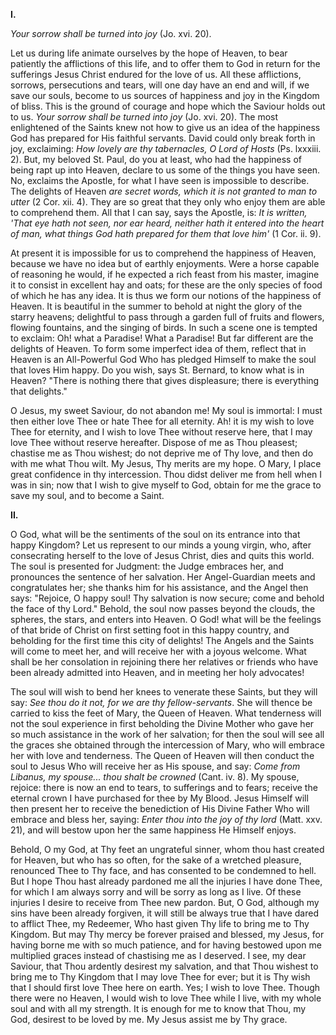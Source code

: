 
**I\.**

*Your sorrow shall be turned into joy* (Jo. xvi. 20).

Let us during life animate ourselves by the hope of Heaven, to bear patiently the afflictions of this life, and to offer them to God in return for the sufferings Jesus Christ endured for the love of us. All these afflictions, sorrows, persecutions and tears, will one day have an end and will, if we save our souls, become to us sources of happiness and joy in the Kingdom of bliss. This is the ground of courage and hope which the Saviour holds out to us. *Your sorrow shall be turned into joy* (Jo. xvi. 20). The most enlightened of the Saints knew not how to give us an idea of the happiness God has prepared for His faithful servants. David could only break forth in joy, exclaiming: *How lovely are thy tabernacles, O Lord of Hosts* (Ps. lxxxiii. 2). But, my beloved St. Paul, do you at least, who had the happiness of being rapt up into Heaven, declare to us some of the things you have seen. No, exclaims the Apostle, for what I have seen is impossible to describe. The delights of Heaven *are secret words, which it is not granted to man to utter* (2 Cor. xii. 4). They are so great that they only who enjoy them are able to comprehend them. All that I can say, says the Apostle, is: *It is written, \'That eye hath not seen, nor ear heard, neither hath it entered into the heart of man, what things God hath prepared for them that love him\'* (1 Cor. ii. 9).

At present it is impossible for us to comprehend the happiness of Heaven, because we have no idea but of earthly enjoyments. Were a horse capable of reasoning he would, if he expected a rich feast from his master, imagine it to consist in excellent hay and oats; for these are the only species of food of which he has any idea. It is thus we form our notions of the happiness of Heaven. It is beautiful in the summer to behold at night the glory of the starry heavens; delightful to pass through a garden full of fruits and flowers, flowing fountains, and the singing of birds. In such a scene one is tempted to exclaim: Oh! what a Paradise! What a Paradise! But far different are the delights of Heaven. To form some imperfect idea of them, reflect that in Heaven is an All-Powerful God Who has pledged Himself to make the soul that loves Him happy. Do you wish, says St. Bernard, to know what is in Heaven? \"There is nothing there that gives displeasure; there is everything that delights.\"

O Jesus, my sweet Saviour, do not abandon me! My soul is immortal: I must then either love Thee or hate Thee for all eternity. Ah! it is my wish to love Thee for eternity, and I wish to love Thee without reserve here, that I may love Thee without reserve hereafter. Dispose of me as Thou pleasest; chastise me as Thou wishest; do not deprive me of Thy love, and then do with me what Thou wilt. My Jesus, Thy merits are my hope. O Mary, I place great confidence in thy intercession. Thou didst deliver me from hell when I was in sin; now that I wish to give myself to God, obtain for me the grace to save my soul, and to become a Saint.

**II\.**

O God, what will be the sentiments of the soul on its entrance into that happy Kingdom? Let us represent to our minds a young virgin, who, after consecrating herself to the love of Jesus Christ, dies and quits this world. The soul is presented for Judgment: the Judge embraces her, and pronounces the sentence of her salvation. Her Angel-Guardian meets and congratulates her; she thanks him for his assistance, and the Angel then says: \"Rejoice, O happy soul! Thy salvation is now secure; come and behold the face of thy Lord.\" Behold, the soul now passes beyond the clouds, the spheres, the stars, and enters into Heaven. O God! what will be the feelings of that bride of Christ on first setting foot in this happy country, and beholding for the first time this city of delights! The Angels and the Saints will come to meet her, and will receive her with a joyous welcome. What shall be her consolation in rejoining there her relatives or friends who have been already admitted into Heaven, and in meeting her holy advocates!

The soul will wish to bend her knees to venerate these Saints, but they will say: *See thou do it not, for we are thy fellow-servants*. She will thence be carried to kiss the feet of Mary, the Queen of Heaven. What tenderness will not the soul experience in first beholding the Divine Mother who gave her so much assistance in the work of her salvation; for then the soul will see all the graces she obtained through the intercession of Mary, who will embrace her with love and tenderness. The Queen of Heaven will then conduct the soul to Jesus Who will receive her as His spouse, and say: *Come from Libanus, my spouse... thou shalt be crowned* (Cant. iv. 8). My spouse, rejoice: there is now an end to tears, to sufferings and to fears; receive the eternal crown I have purchased for thee by My Blood. Jesus Himself will then present her to receive the benediction of His Divine Father Who will embrace and bless her, saying: *Enter thou into the joy of thy lord* (Matt. xxv. 21), and will bestow upon her the same happiness He Himself enjoys.

Behold, O my God, at Thy feet an ungrateful sinner, whom thou hast created for Heaven, but who has so often, for the sake of a wretched pleasure, renounced Thee to Thy face, and has consented to be condemned to hell. But I hope Thou hast already pardoned me all the injuries I have done Thee, for which I am always sorry and will be sorry as long as I live. Of these injuries I desire to receive from Thee new pardon. But, O God, although my sins have been already forgiven, it will still be always true that I have dared to afflict Thee, my Redeemer, Who hast given Thy life to bring me to Thy Kingdom. But may Thy mercy be forever praised and blessed, my Jesus, for having borne me with so much patience, and for having bestowed upon me multiplied graces instead of chastising me as I deserved. I see, my dear Saviour, that Thou ardently desirest my salvation, and that Thou wishest to bring me to Thy Kingdom that I may love Thee for ever; but it is Thy wish that I should first love Thee here on earth. Yes; I wish to love Thee. Though there were no Heaven, I would wish to love Thee while I live, with my whole soul and with all my strength. It is enough for me to know that Thou, my God, desirest to be loved by me. My Jesus assist me by Thy grace.


